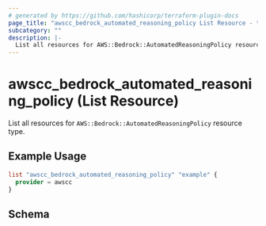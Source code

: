 ```yaml
---
# generated by https://github.com/hashicorp/terraform-plugin-docs
page_title: "awscc_bedrock_automated_reasoning_policy List Resource - terraform-provider-awscc"
subcategory: ""
description: |-
  List all resources for AWS::Bedrock::AutomatedReasoningPolicy resource type.
---
```


# awscc_bedrock_automated_reasoning_policy (List Resource)

List all resources for `AWS::Bedrock::AutomatedReasoningPolicy` resource type.

## Example Usage

```terraform
list "awscc_bedrock_automated_reasoning_policy" "example" {
  provider = awscc
}
```

<!-- schema generated by tfplugindocs -->
## Schema
